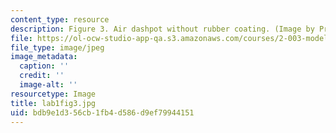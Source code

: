 ```yaml
---
content_type: resource
description: Figure 3. Air dashpot without rubber coating. (Image by Prof. Trumper.)
file: https://ol-ocw-studio-app-qa.s3.amazonaws.com/courses/2-003-modeling-dynamics-and-control-i-spring-2005/bdb9e1d356cb1fb4d586d9ef79944151_lab1fig3.jpg
file_type: image/jpeg
image_metadata:
  caption: ''
  credit: ''
  image-alt: ''
resourcetype: Image
title: lab1fig3.jpg
uid: bdb9e1d3-56cb-1fb4-d586-d9ef79944151
---
```

